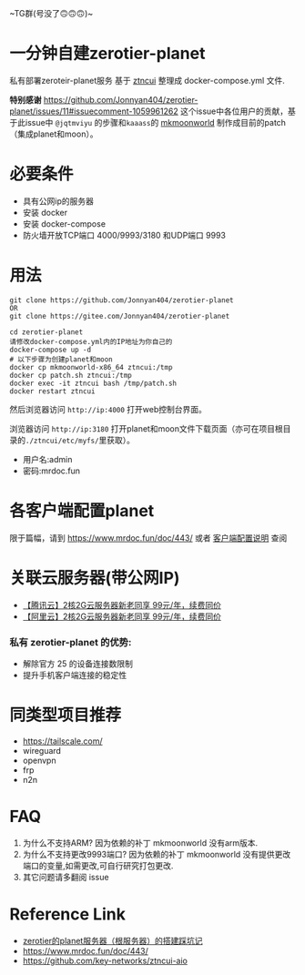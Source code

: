 ~TG群(号没了🙃🙃🙃)~

# 一分钟自建zerotier-planet

私有部署zeroteir-planet服务
基于 [ztncui](https://github.com/key-networks/ztncui-aio) 整理成 docker-compose.yml 文件.

**特别感谢** <https://github.com/Jonnyan404/zerotier-planet/issues/11#issuecomment-1059961262> 这个issue中各位用户的贡献，基于此issue中 `@jqtmviyu` 的步骤和`kaaass`的 [mkmoonworld](https://github.com/kaaass/ZeroTierOne/releases/tag/mkmoonworld-1.0) 制作成目前的patch（集成planet和moon）。

# 必要条件

- 具有公网ip的服务器
- 安装 docker
- 安装 docker-compose
- 防火墙开放TCP端口 4000/9993/3180 和UDP端口 9993

# 用法

```
git clone https://github.com/Jonnyan404/zerotier-planet
OR
git clone https://gitee.com/Jonnyan404/zerotier-planet

cd zerotier-planet
请修改docker-compose.yml内的IP地址为你自己的
docker-compose up -d
# 以下步骤为创建planet和moon
docker cp mkmoonworld-x86_64 ztncui:/tmp
docker cp patch.sh ztncui:/tmp
docker exec -it ztncui bash /tmp/patch.sh
docker restart ztncui
```

然后浏览器访问 `http://ip:4000` 打开web控制台界面。

浏览器访问 `http://ip:3180` 打开planet和moon文件下载页面（亦可在项目根目录的`./ztncui/etc/myfs/`里获取）。


- 用户名:admin
- 密码:mrdoc.fun

# 各客户端配置planet

限于篇幅，请到 <https://www.mrdoc.fun/doc/443/> 或者 [客户端配置说明](https://github.com/Jonnyan404/zerotier-planet/blob/main/%E5%AE%A2%E6%88%B7%E7%AB%AF%E4%BD%BF%E7%94%A8%E6%96%B9%E6%B3%95.md) 查阅


# 关联云服务器(带公网IP)

- [【腾讯云】2核2G云服务器新老同享 99元/年，续费同价](https://cloud.tencent.com/act/cps/redirect?redirect=6150&cps_key=0b1dfaf9bb573dac05abef76202dc8cc&from=console)
- [【阿里云】2核2G云服务器新老同享 99元/年，续费同价](https://www.aliyun.com/daily-act/ecs/activity_selection?userCode=79h2wrag)


### 私有 zerotier-planet 的优势:
- 解除官方 25 的设备连接数限制
- 提升手机客户端连接的稳定性

# 同类型项目推荐

- https://tailscale.com/  
- wireguard
- openvpn
- frp
- n2n

# FAQ

1. 为什么不支持ARM?
  因为依赖的补丁 mkmoonworld 没有arm版本.
2. 为什么不支持更改9993端口?
  因为依赖的补丁 mkmoonworld 没有提供更改端口的变量,如需更改,可自行研究打包更改.
3. 其它问题请多翻阅 issue


# Reference Link

- [zerotier的planet服务器（根服务器）的搭建踩坑记](https://www.emengweb.com/p/zerotier%E7%9A%84planet%E6%9C%8D%E5%8A%A1%E5%99%A8%EF%BC%88%E6%A0%B9%E6%9C%8D%E5%8A%A1%E5%99%A8%EF%BC%89%E7%9A%84%E6%90%AD%E5%BB%BA%E8%B8%A9%E5%9D%91%E8%AE%B0%E3%80%82%E6%97%A0%E9%9C%80zerotier%E5%AE%98%E7%BD%91%E8%B4%A6%E5%8F%B7%E3%80%82)
- <https://www.mrdoc.fun/doc/443/>
- <https://github.com/key-networks/ztncui-aio>
